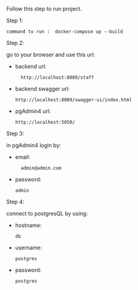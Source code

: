 Follow this step to run project.

Step 1:

    command to run :  docker-compose up --build

Step 2:

go to your browser and use this url:

+ backend url:

        http://localhost:8089/staff 

+ backend swagger url: 

      http://localhost:8089/swagger-ui/index.html

+ pgAdmin4 url: 

      http://localhost:5050/

Step 3:

in pgAdmin4 login by:

+ email:

        admin@admin.com


+ password:

      admin

Step 4:

connect to postgresQL by using:

+ hostname: 

      db




+ username: 

      postgres



+ password: 

      postgres